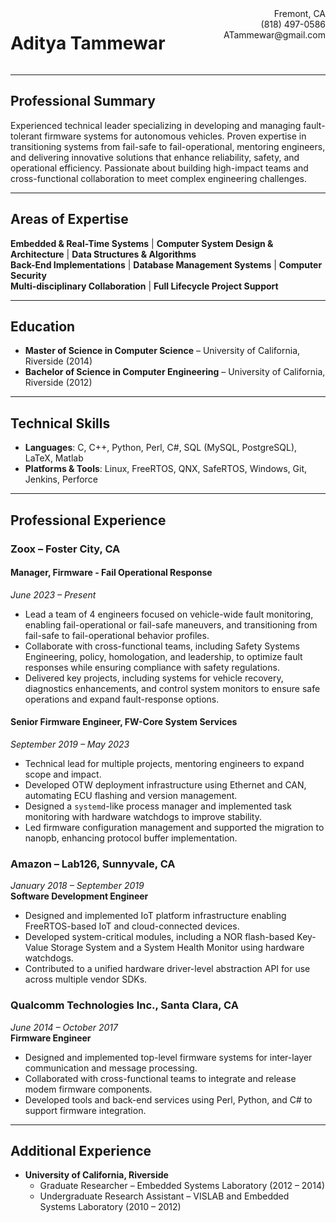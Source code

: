 <div style="display: flex; justify-content: space-between; width: 100%;">
  <div>
    <h1>Aditya Tammewar</h1>
  </div>
  <div style="text-align: right;">
    Fremont, CA<br>
    (818) 497-0586<br>
    ATammewar@gmail.com
  </div>
</div>

---

## Professional Summary  

Experienced technical leader specializing in developing and managing fault-tolerant firmware systems for autonomous vehicles. Proven expertise in transitioning systems from fail-safe to fail-operational, mentoring engineers, and delivering innovative solutions that enhance reliability, safety, and operational efficiency. Passionate about building high-impact teams and cross-functional collaboration to meet complex engineering challenges.

---

## Areas of Expertise  

**Embedded & Real-Time Systems**  |  **Computer System Design & Architecture**  |  **Data Structures & Algorithms**  
**Back-End Implementations**  |  **Database Management Systems**  |  **Computer Security**  
**Multi-disciplinary Collaboration**  |  **Full Lifecycle Project Support**

---

## Education  

- **Master of Science in Computer Science** – University of California, Riverside (2014)  
- **Bachelor of Science in Computer Engineering** – University of California, Riverside (2012)  

---

## Technical Skills  

- **Languages**: C, C++, Python, Perl, C#, SQL (MySQL, PostgreSQL), LaTeX, Matlab  
- **Platforms & Tools**: Linux, FreeRTOS, QNX, SafeRTOS, Windows, Git, Jenkins, Perforce  

---

## Professional Experience  

### **Zoox – Foster City, CA**  

#### **Manager, Firmware - Fail Operational Response**  
*June 2023 – Present*  
- Lead a team of 4 engineers focused on vehicle-wide fault monitoring, enabling fail-operational or fail-safe maneuvers, and transitioning from fail-safe to fail-operational behavior profiles.  
- Collaborate with cross-functional teams, including Safety Systems Engineering, policy, homologation, and leadership, to optimize fault responses while ensuring compliance with safety regulations.  
- Delivered key projects, including systems for vehicle recovery, diagnostics enhancements, and control system monitors to ensure safe operations and expand fault-response options.  

#### **Senior Firmware Engineer, FW-Core System Services**  
*September 2019 – May 2023*  
- Technical lead for multiple projects, mentoring engineers to expand scope and impact.  
- Developed OTW deployment infrastructure using Ethernet and CAN, automating ECU flashing and version management.  
- Designed a `systemd`-like process manager and implemented task monitoring with hardware watchdogs to improve stability.  
- Led firmware configuration management and supported the migration to nanopb, enhancing protocol buffer implementation.

### **Amazon – Lab126, Sunnyvale, CA**  
*January 2018 – September 2019*  
**Software Development Engineer**  
- Designed and implemented IoT platform infrastructure enabling FreeRTOS-based IoT and cloud-connected devices.  
- Developed system-critical modules, including a NOR flash-based Key-Value Storage System and a System Health Monitor using hardware watchdogs.  
- Contributed to a unified hardware driver-level abstraction API for use across multiple vendor SDKs.  

### **Qualcomm Technologies Inc., Santa Clara, CA**  
*June 2014 – October 2017*  
**Firmware Engineer**  
- Designed and implemented top-level firmware systems for inter-layer communication and message processing.  
- Collaborated with cross-functional teams to integrate and release modem firmware components.  
- Developed tools and back-end services using Perl, Python, and C# to support firmware integration.  

---

## Additional Experience  

- **University of California, Riverside**  
  - Graduate Researcher – Embedded Systems Laboratory (2012 – 2014)  
  - Undergraduate Research Assistant – VISLAB and Embedded Systems Laboratory (2010 – 2012)  
